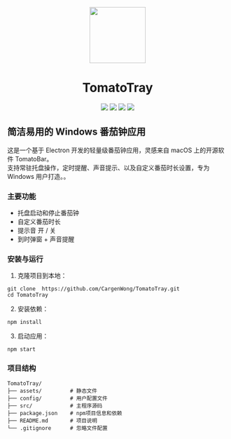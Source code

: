 <p align="center">
<img src="https://raw.githubusercontent.com/ivoronin/TomatoBar/main/TomatoBar/Assets.xcassets/AppIcon.appiconset/icon_128x128%402x.png" width="128" height="128"/>
<p>
 
<h1 align="center">TomatoTray</h1>
<p align="center">
<img src="https://img.shields.io/github/actions/workflow/status/ivoronin/TomatoBar/main.yml?branch=main"/> <img src="https://img.shields.io/github/downloads/ivoronin/TomatoBar/total"/> <img src="https://img.shields.io/github/v/release/ivoronin/TomatoBar?display_name=tag"/> <img src="https://img.shields.io/homebrew/cask/v/tomatobar"/>
</p>


## 简洁易用的 Windows 番茄钟应用

这是一个基于 Electron 开发的轻量级番茄钟应用，灵感来自 macOS 上的开源软件 TomatoBar。  
支持常驻托盘操作，定时提醒、声音提示、以及自定义番茄时长设置，专为 Windows 用户打造。。

### 主要功能

- 托盘启动和停止番茄钟
- 自定义番茄时长
- 提示音 开 / 关
- 到时弹窗 + 声音提醒

### 安装与运行

1. 克隆项目到本地：
```
git clone  https://github.com/CargenWong/TomatoTray.git
cd TomatoTray
```
2. 安装依赖：
```
npm install
```
3. 启动应用：
```
npm start
```

### 项目结构

```
TomatoTray/
├── assets/         # 静态文件
├── config/         # 用户配置文件
├── src/            # 主程序源码
├── package.json    # npm项目信息和依赖
├── README.md       # 项目说明
└── .gitignore      # 忽略文件配置
```


